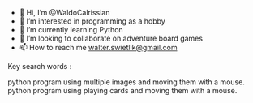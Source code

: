 - 👋 Hi, I’m @WaldoCalrissian
- 👀 I’m interested in programming as a hobby
- 🌱 I’m currently learning Python
- 💞️ I’m looking to collaborate on adventure board games
- 📫 How to reach me walter.swietlik@gmail.com

Key search words :

python program using multiple images and moving them with a mouse.
python program using playing cards and moving them with a mouse.

<!---
WaldoCalrissian/WaldoCalrissian is a ✨ special ✨ repository because its `README.md` (this file) appears on your GitHub profile.
You can click the Preview link to take a look at your changes.
--->
